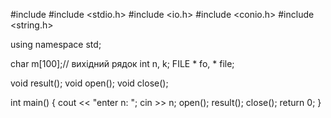 #include <iostream>
#include <stdio.h>
#include <io.h>
#include <conio.h>
#include <string.h>

using namespace std;

char m[100];// вихідний рядок
int n, k;
FILE * fo, * file;

void result();
void open();
void close();

int main()
{
    cout << "enter n: "; cin >> n;
    open();
    result();
    close();
    return 0;
}
